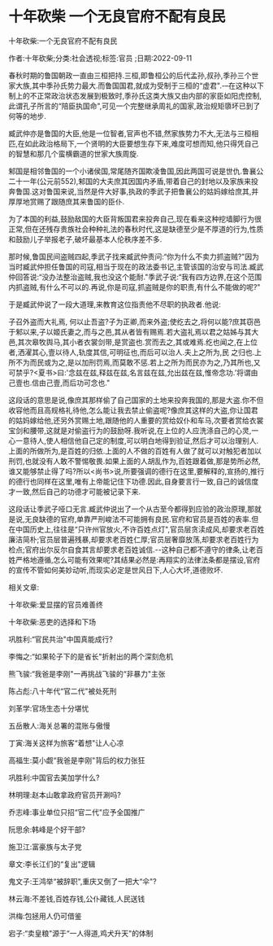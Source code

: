 # 十年砍柴  一个无良官府不配有良民    
    
十年砍柴:一个无良官府不配有良民    
作者:十年砍柴;分类:社会透视;标签:官员 ;日期:2022-09-11    
春秋时期的鲁国朝政一直由三桓把持.三桓,即鲁桓公的后代孟孙,叔孙,季孙三个世家大族,其中季孙氏势力最大.而鲁国国君,就成为受制于三桓的“虚君".-–在这种以下制上的不正常政治状态发展到极致时,季孙氏这类大族又由内部的家臣如阳虎控制,此谓孔子所言的“陪臣执国命",可见一个完整继承周礼的国家,政治规矩隳坏已到了何等的地步.    
臧武仲亦是鲁国的大臣,他是一位智者,官声也不错,然家族势力不大,无法与三桓相匹,在如此政治格局下,一个贤明的大臣要想生存下来,难度可想而知,他只得凭自己的智慧和那几个蛮横霸道的世家大族周旋.    
邾国是相邻鲁国的一个小诸侯国,常尾随齐国欺凌鲁国,因此两国可说是世仇.鲁襄公二十一年(公元前552),邾国的大夫庶其因国内矛盾,带着自己的封地以及家族来投奔鲁国.这对鲁国来说,当然是件大好事,执政的季武子把鲁襄公的姑妈嫁给庶其,并厚厚地赏赐了跟随庶其来鲁国的臣仆.    
为了本国的利益,鼓励敌国的大臣背叛国君来投奔自己,现在看来这种挖墙脚行为很正常,但在还残存贵族社会种种礼法的春秋时代,这是缺德至少是不厚道的行为,性质和鼓励儿子举报老子,破坏最基本人伦秩序差不多.    
那时候,鲁国民间盗贼四起,季武子找来臧武仲责问:“你为什么不卖力抓盗贼?"因为当时臧武仲担任鲁国的司寇,相当于现在的政法委书记,主管该国的治安与司法.臧武仲回答说:“没办法整治盗贼,我也没这个能耐."季武子说:“我有四方边界,在这个范围内抓盗贼,有什么不可以的.再说,你是司寇,抓盗贼是你的职责,有什么不能做的呢?"    
于是臧武仲说了一段大道理,来教育这位指责他不尽职的执政者.他说:    
子召外盗而大礼焉, 何以止吾盗?子为正卿,而来外盗;使纥去之,将何以能?庶其窃邑于邾以来,子以姬氏妻之,而与之邑,其从者皆有赐焉.若大盗礼焉以君之姑姊与其大邑,其次皋牧舆马,其小者衣裳剑带,是赏盗也.赏而去之,其或难焉.纥也闻之,在上位者,洒濯其心,壹以待人,轨度其信,可明征也,而后可以治人.夫上之所为,民 之归也.上所不为而民或为之,是以加刑罚焉,而莫敢不惩.若上之所为而民亦为之,乃其所也,又可禁乎?<夏书>曰:'念兹在兹,释兹在兹,名言兹在兹,允出兹在兹,惟帝念功.’将谓由己壹也.信由己壹,而后功可念也."    
这段话的意思是说,像庶其那样偷了自己国家的土地来投奔我国的,那是大盗.你不但收容他而且高规格礼待他,怎么能让我去禁止偷盗呢?像庶其这样的大盗,你让国君的姑妈嫁给他,还另外赏赐土地,跟随他的人重要的赏给奴仆和车马,次要者赏给衣裳宝剑和腰带,这就是对偷盗行为的鼓励呀.我听说,在上位的人应洗涤自己的心灵,一心一意待人,使人相信他自己定的制度,可以明白地得到验证,然后才可以治理别人.上面的所做所为,是百姓的归依.上面的人不做的百姓有人做了就可以对触犯者加以刑罚,也就没有人敢不警惕敬畏.如果上面的人胡乱作为,百姓跟着做,那是势所必然,谁又能够禁止得了吗?所以<尚书>说,所要强调的德行在这里,要解释的,宣扬的,推行的德行也同样在这里,唯有上帝能记住下功德.因此,自身要言行一致,自己的诚信度才一致,然后自己的功德才可能被记录下来.    
这段话让季武子哑口无言.臧武仲说出了一个从古至今都得到应验的政治原理,那就是说,无良缺德的官府,单靠严刑峻法不可能拥有良民.官府和官员是百姓的表率.但在中国历史上,往往是“只许州官放火,不许百姓点灯",官员层贪渎成风,却要求老百姓廉洁简朴;官员层普遍残暴,却要求老百姓仁厚;官员层奢靡放荡,却要求老百姓行为检点;官府出尔反尔自食其言却要求老百姓诚信.--这种自己都不遵守的律条,让老百姓严格地遵循,怎么可能有效果呢?其结果必然是:再翔实的法律法条都是摆设,官府的宣传不管如何美妙动听,而现实必定是世风日下,人心大坏,道德败坏.    
    
相关文章:    
十年砍柴:爱显摆的官员难善终    
十年砍柴:恶吏的选择和下场    
巩胜利:“官民共治"中国真能成行?    
李悔之:“如果轮子下的是省长"折射出的两个深刻危机    
熊飞骏:“我爸是李刚"一再挑战飞骏的“非暴力"主张    
陈占彪:八十年代“官二代"被处死刑    
刘革学:官场生态十分堪忧    
五岳散人:海关总署的混账与傲慢    
丁寅:海关这样为旅客“着想"让人心凉    
高福生:莫小觑“我爸是李刚"背后的权力张狂    
巩胜利:中国官去美加学什么?    
林明理:赵本山敢拿政府官员开涮吗?    
乔志峰:事业单位只招“官二代"应予全国推广    
阮思余:韩峰是个好干部?    
施卫江:富豪族与太子党    
章文:李长江们的“复出"逻辑    
鬼文子:王鸿举“被辞职",重庆又倒了一把大“伞"?    
林云海:不差钱,百姓存钱,公仆藏钱,人民送钱    
洪梅:包拯用人仍可借鉴    
宕子:“卖皇粮"源于“一人得道,鸡犬升天"的体制